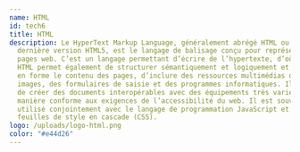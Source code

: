 ```yaml
---
name: HTML
id: tech6
title: HTML
description: Le HyperText Markup Language, généralement abrégé HTML ou dans sa
  dernière version HTML5, est le langage de balisage conçu pour représenter les
  pages web. C’est un langage permettant d’écrire de l’hypertexte, d’où son nom.
  HTML permet également de structurer sémantiquement et logiquement et de mettre
  en forme le contenu des pages, d’inclure des ressources multimédias dont des
  images, des formulaires de saisie et des programmes informatiques. Il permet
  de créer des documents interopérables avec des équipements très variés de
  manière conforme aux exigences de l’accessibilité du web. Il est souvent
  utilisé conjointement avec le langage de programmation JavaScript et des
  feuilles de style en cascade (CSS).
logo: /uploads/logo-html.png
color: "#e44d26"
---
```

